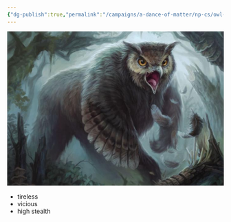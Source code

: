 ```yaml
---
{"dg-publish":true,"permalink":"/campaigns/a-dance-of-matter/np-cs/owl-bear/"}
---
```



![attachments/owl-bear.jpg|owl-bear|400](/img/user/attachments/owl-bear.jpg)
- tireless
- vicious
- high stealth

